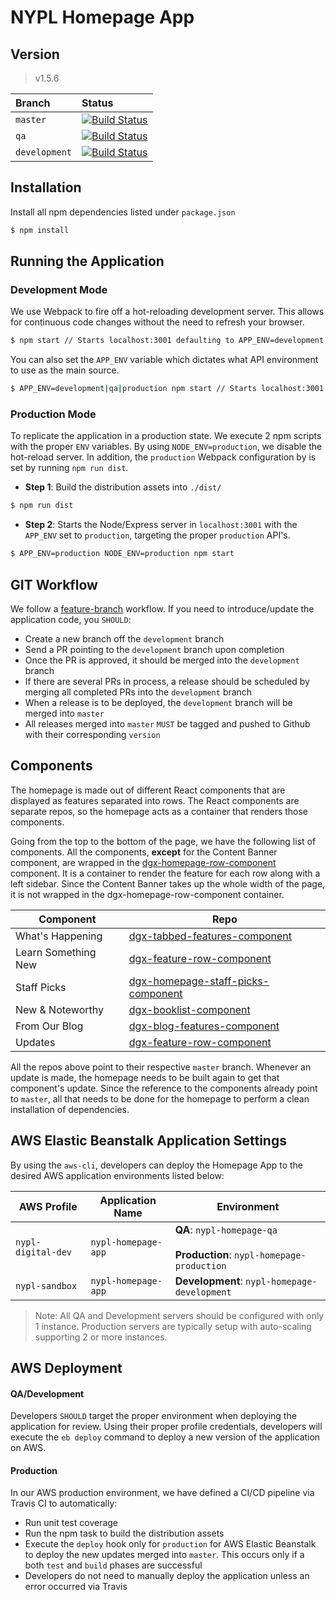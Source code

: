 # NYPL Homepage App

## Version
> v1.5.6

| Branch         | Status|  
|:---------------|:---------------------------------------------------------------------------------------------------------------------------|  
| `master`   | [![Build Status](https://travis-ci.org/NYPL/dgx-homepage.svg?branch=master)](https://travis-ci.org/NYPL/dgx-homepage)      |  
| `qa`           | [![Build Status](https://travis-ci.org/NYPL/dgx-homepage.svg?branch=qa)](https://travis-ci.org/NYPL/dgx-homepage) |  
| `development`  | [![Build Status](https://travis-ci.org/NYPL/dgx-homepage.svg?branch=development)](https://travis-ci.org/NYPL/dgx-homepage)      |

## Installation
Install all npm dependencies listed under `package.json`
```sh
$ npm install
```

## Running the Application
### Development Mode
We use Webpack to fire off a hot-reloading development server. This allows for continuous code changes without the need to refresh your browser.

```sh
$ npm start // Starts localhost:3001 defaulting to APP_ENV=development
```

You can also set the `APP_ENV` variable which dictates what API environment to use as the main source.
```sh
$ APP_ENV=development|qa|production npm start // Starts localhost:3001 with set APP_ENV
```

### Production Mode
To replicate the application in a production state. We execute 2 npm scripts with the proper `ENV` variables. By using `NODE_ENV=production`, we disable the hot-reload server. In addition, the `production` Webpack configuration by is set by running `npm run dist`.

* **Step 1**: Build the distribution assets into `./dist/`
```sh
$ npm run dist
```

* **Step 2**: Starts the Node/Express server in `localhost:3001` with the `APP_ENV` set to `production`, targeting the proper `production` API's.
```sh
$ APP_ENV=production NODE_ENV=production npm start
```

## GIT Workflow
We follow a [feature-branch](https://www.atlassian.com/git/tutorials/comparing-workflows/feature-branch-workflow) workflow. If you need to introduce/update the application code, you `SHOULD`:

* Create a new branch off the `development` branch
* Send a PR pointing to the `development` branch upon completion
* Once the PR is approved, it should be merged into the `development` branch
* If there are several PRs in process, a release should be scheduled by merging all completed PRs into the `development` branch
* When a release is to be deployed, the `development` branch will be merged into `master`
* All releases merged into `master` `MUST` be tagged and pushed to Github with their corresponding `version`

## Components
The homepage is made out of different React components that are displayed as features separated into rows. The React components are separate repos, so the homepage acts as a container that renders those components.

Going from the top to the bottom of the page, we have the following list of components. All the components, **except** for the Content Banner component, are wrapped in the [dgx-homepage-row-component](git+ssh://git@bitbucket.org/NYPL/dgx-homepage-row-component.git) component. It is a container to render the feature for each row along with a left sidebar. Since the Content Banner takes up the whole width of the page, it is not wrapped in the dgx-homepage-row-component container.

| Component | Repo |
|---|---|
| What's Happening | [dgx-tabbed-features-component](https://bitbucket.org/NYPL/dgx-tabbed-features-component) |
| Learn Something New | [dgx-feature-row-component](https://bitbucket.org/NYPL/dgx-feature-row-component) |
| Staff Picks | [dgx-homepage-staff-picks-component](https://bitbucket.org/NYPL/dgx-homepage-staff-picks-component) |
| New & Noteworthy | [dgx-booklist-component](https://bitbucket.org/NYPL/dgx-booklist-component) |
| From Our Blog | [dgx-blog-features-component](https://bitbucket.org/NYPL/dgx-blog-features-component) |
| Updates | [dgx-feature-row-component](https://bitbucket.org/NYPL/dgx-feature-row-component) |

All the repos above point to their respective `master` branch. Whenever an update is made, the homepage needs to be built again to get that component's update. Since the reference to the components already point to `master`, all that needs to be done for the homepage to perform a clean installation of dependencies.

## AWS Elastic Beanstalk Application Settings
By using the `aws-cli`, developers can deploy the Homepage App to the desired AWS application environments listed below:

| AWS Profile | Application Name | Environment |
|---|---|---|
| `nypl-digital-dev` | `nypl-homepage-app` | **QA**: `nypl-homepage-qa` <br><br> **Production**: `nypl-homepage-production` |
| `nypl-sandbox` | `nypl-homepage-app` | **Development**: `nypl-homepage-development` |

> Note: All QA and Development servers should be configured with only 1 instance. Production servers are typically setup with auto-scaling supporting 2 or more instances.

## AWS Deployment

#### QA/Development
Developers `SHOULD` target the proper environment when deploying the application for review. Using their proper profile credentials, developers will execute the `eb deploy` command to deploy a new version of the application on AWS.

#### Production
In our AWS production environment, we have defined a CI/CD pipeline via Travis CI to automatically:
* Run unit test coverage
* Run the npm task to build the distribution assets
* Execute the `deploy` hook only for `production` for AWS Elastic Beanstalk to deploy the new updates merged into `master`. This occurs only if a both `test` and `build` phases are successful
* Developers do not need to manually deploy the application unless an error occurred via Travis
